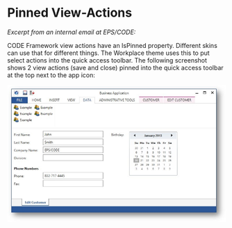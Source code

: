 ﻿# Pinned View-Actions

_Excerpt from an internal email at EPS/CODE:_

CODE Framework view actions have an IsPinned property. Different skins can use that for different things. The Workplace theme uses this to put select actions into the quick access toolbar. The following screenshot shows 2 view actions (save and close) pinned into the quick access toolbar at the top next to the app icon:

![](Pinned%20View-Actions/Pinned%20View%20Actions_clip_image001_2.jpg)
